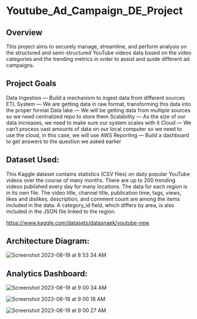 # Youtube_Ad_Campaign_DE_Project


## Overview
This project aims to securely manage, streamline, and perform analysis on the structured and semi-structured YouTube videos data based on the video categories and the trending metrics in order to assist and quide different ad campaigns.

## Project Goals
Data Ingestion — Build a mechanism to ingest data from different sources
ETL System — We are getting data in raw format, transforming this data into the proper format
Data lake — We will be getting data from multiple sources so we need centralized repo to store them
Scalability — As the size of our data increases, we need to make sure our system scales with it
Cloud — We can’t process vast amounts of data on our local computer so we need to use the cloud, in this case, we will use AWS
Reporting — Build a dashboard to get answers to the question we asked earlier


## Dataset Used:
This Kaggle dataset contains statistics (CSV files) on daily popular YouTube videos over the course of many months. There are up to 200 trending videos published every day for many locations. The data for each region is in its own file. The video title, channel title, publication time, tags, views, likes and dislikes, description, and comment count are among the items included in the data. A category_id field, which differs by area, is also included in the JSON file linked to the region.

https://www.kaggle.com/datasets/datasnaek/youtube-new

## Architecture Diagram:

![Screenshot 2023-08-19 at 8 53 34 AM](https://github.com/vikash-singh-prac/Youtube_Ad_Campaign_DE_Project/assets/58064949/ad70af3d-cfda-42a8-8df5-7818a367c8d1)

## Analytics Dashboard:

![Screenshot 2023-08-19 at 9 00 34 AM](https://github.com/vikash-singh-prac/Youtube_Ad_Campaign_DE_Project/assets/58064949/3a9fe017-a9f3-4176-8067-1c1c7e54d991)

![Screenshot 2023-08-19 at 9 00 18 AM](https://github.com/vikash-singh-prac/Youtube_Ad_Campaign_DE_Project/assets/58064949/d5ccf8bd-b414-45fb-b50d-ffea735bce06)

![Screenshot 2023-08-19 at 9 00 27 AM](https://github.com/vikash-singh-prac/Youtube_Ad_Campaign_DE_Project/assets/58064949/3c45c440-8c1f-4045-899d-0ee3e838bff1)
